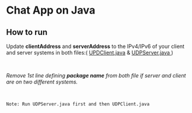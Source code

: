 # Chat App on Java

## How to run 

Update **clientAddress** and **serverAddress** to the IPv4/IPv6 of your client and server systems in both files:( <a href="https://github.com/Jwaladeep/ChatApp/blob/master/ChattingApp/src/chattingApp/UDPClient.java" target="_blank">UPDClient.java</a> & <a href="" target="_blank">UDPServer.java </a> )

<br>

*Remove 1st line defining **package name** from both file if server and client are on two different systems.*

<br>

<code>
Note: Run UDPServer.java first and then UDPClient.java
</code>
